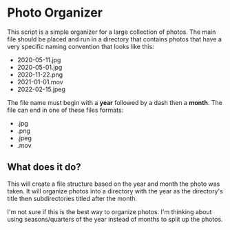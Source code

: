 # Photo Organizer

This script is a simple organizer for a large collection of photos. The main file should be placed and run in a directory that contains photos that have a very specific naming convention that looks like this:

- 2020-05-11.jpg
- 2020-05-01.jpg
- 2020-11-22.png
- 2021-01-01.mov
- 2022-02-15.jpeg

The file name must begin with a **year** followed by a dash then a **month**. The file can end in one of these files formats:

- .jpg
- .png
- .jpeg
- .mov

## What does it do?

This will create a file structure based on the year and month the photo was taken. It will organize photos into a directory with the year as the directory's title then subdirectories titled after the month.

I'm not sure if this is the best way to organize photos. I'm thinking about using seasons/quarters of the year instead of months to split up the photos.
